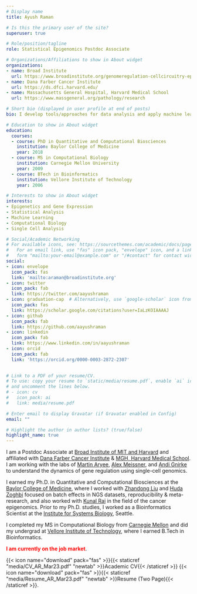```yaml
---
# Display name
title: Ayush Raman

# Is this the primary user of the site?
superuser: true

# Role/position/tagline
role: Statistical Epigenomics Postdoc Associate

# Organizations/Affiliations to show in About widget
organizations:
- name: Broad Institute
  url: https://www.broadinstitute.org/genomeregulation-cellcircuitry-epigenomics
- name: Dana Farber Cancer Institute
  url: https://ds.dfci.harvard.edu/
- name: Massachusetts General Hospital, Harvard Medical School
  url: https://www.massgeneral.org/pathology/research

# Short bio (displayed in user profile at end of posts)
bio: I develop tools/approaches for data analysis and apply machine learning algorithms to understand biology.

# Education to show in About widget
education:
  courses:
  - course: PhD in Quantitative and Computational Biosciences
    institution: Baylor College of Medicine
    year: 2018
  - course: MS in Computational Biology
    institution: Carnegie Mellon University
    year: 2009
  - course: BTech in Bioinformatics
    institution: Vellore Institute of Technology
    year: 2006

# Interests to show in About widget
interests:
- Epigenetics and Gene Expression
- Statistical Analysis
- Machine Learning
- Computational Biology
- Single Cell Analysis

# Social/Academic Networking
# For available icons, see: https://sourcethemes.com/academic/docs/page-builder/#icons
#   For an email link, use "fas" icon pack, "envelope" icon, and a link in the
#   form "mailto:your-email@example.com" or "/#contact" for contact widget.
social:
- icon: envelope
  icon_pack: fas
  link: 'mailto:araman@broadinstitute.org'
- icon: twitter
  icon_pack: fab
  link: https://twitter.com/aayushraman
- icon: graduation-cap  # Alternatively, use `google-scholar` icon from `ai` icon pack
  icon_pack: fas
  link: https://scholar.google.com/citations?user=IaLzKOIAAAAJ
- icon: github
  icon_pack: fab
  link: https://github.com/aayushraman
- icon: linkedin
  icon_pack: fab
  link: https://www.linkedin.com/in/aayushraman
- icon: orcid
  icon_pack: fab
  link: 'https://orcid.org/0000-0003-2872-2307'
 

# Link to a PDF of your resume/CV.
# To use: copy your resume to `static/media/resume.pdf`, enable `ai` icons in `params.toml`, 
# and uncomment the lines below.
# - icon: cv
#   icon_pack: ai
#   link: media/resume.pdf

# Enter email to display Gravatar (if Gravatar enabled in Config)
email: ""

# Highlight the author in author lists? (true/false)
highlight_name: true
---
```


I am a Postdoc Associate at [Broad Institute of MIT and Harvard](https://broadinstitute.org/) and affiliated with [Dana Farber Cancer Institute](https://ds.dfci.harvard.edu/) & [MGH, Harvard Medical School](https://www.massgeneral.org/pathology/research). I am working with the labs of [Martin Aryee](https://aryee.mgh.harvard.edu/), [Alex Meissner](https://hscrb.harvard.edu/people/alexander-meissner/), and [Andi Gnirke](https://www.broadinstitute.org/epigenomics/team) to understand the dynamics of gene regulation using single-cell genomics.  

I earned my Ph.D. in Quantitative and Computational Biosciences at the [Baylor College of Medicine](https://www.bcm.edu/education/graduate-school-of-biomedical-sciences/programs/quantitative-computational-biosciences), where I worked with [Zhandong Liu](http://liuzlab.org/) and [Huda Zoghbi](https://www.bcm.edu/research/labs-and-centers/faculty-labs/huda-zoghbi-lab) focused on batch effects in NGS datasets, reproducibility & meta-research, and also worked with [Kunal Rai](https://www.mdanderson.org/research/departments-labs-institutes/labs/rai-laboratory.html) in the field of the cancer epigenomics. Prior to my Ph.D. studies, I worked as a Bioinformatics Scientist at the [Institute for Systems Biology](https://isbscience.org/), Seattle.

I completed my MS in Computational Biology from [Carnegie Mellon](https://www.cmu.edu/ms-compbio/) and did my undergrad at [Vellore Institute of Technology](https://vit.ac.in/), where I earned B.Tech in Bioinformatics.

<span style="color:red">**I am currently on the job market**</span>. 

{{< icon name="download" pack="fas" >}}{{< staticref "media/CV_AR_Mar23.pdf" "newtab" >}}Academic CV{{< /staticref >}}
{{< icon name="download" pack="fas" >}}{{< staticref "media/Resume_AR_Mar23.pdf" "newtab" >}}Resume (Two Page){{< /staticref >}}.

